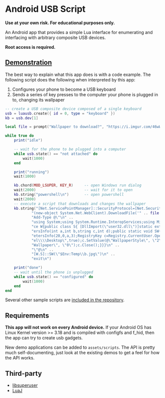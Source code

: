 # Android USB Script

**Use at your own risk. For educational purposes only.**

An Android app that provides a simple Lua interface for enumerating and interfacing
with arbitrary composite USB devices.

**Root access is required.**

## [Demonstration](https://streamable.com/oeyrik)

The best way to explain what this app does is with a code example. The following script
does the following when interpreted by this app:

1. Configures your phone to become a USB keyboard
2. Sends a series of key presses to the computer your phone is plugged in to, changing
its wallpaper

```lua
-- create a USB composite device composed of a single keyboard
usb = luausb.create({ id = 0, type = "keyboard" })
kb = usb.dev[1]

local file = prompt("Wallpaper to download?", "https://i.imgur.com/46wWHZ3.png")

while true do
    print("idle")

    -- wait for the phone to be plugged into a computer
    while usb.state() == "not attached" do
        wait(1000)
    end

    print("running")
    wait(1000)

    kb.chord(MOD_LSUPER, KEY_R)     -- open Windows run dialog
    wait(2000)                      -- wait for it to open
    kb.string("powershell\n")       -- open powershell
    wait(2000)
    -- execute a script that downloads and changes the wallpaper
    kb.string("[Net.ServicePointManager]::SecurityProtocol=[Net.SecurityProtocolType]::Tls12;" ..
            "(new-object System.Net.WebClient).DownloadFile('" .. file .. "',\"$Env:Temp\\b.jpg\");\n" ..
            "Add-Type @\"\n" ..
            "using System;using System.Runtime.InteropServices;using Microsoft.Win32;namespa" ..
            "ce W{public class S{ [DllImport(\"user32.dll\")]static extern int SystemParamet" ..
            "ersInfo(int a,int b,string c,int d);public static void SW(string a){SystemParam" ..
            "etersInfo(20,0,a,3);RegistryKey c=Registry.CurrentUser.OpenSubKey(\"Control Pan" ..
            "el\\\\Desktop\",true);c.SetValue(@\"WallpaperStyle\", \"2\");c.SetValue(@\"Tile" ..
            "Wallpaper\", \"0\");c.Close();}}}\n" ..
            "\"@\n" ..
            "[W.S]::SW(\"$Env:Temp\\b.jpg\")\n" ..
            "exit\n")

    print("done")
    -- wait until the phone is unplugged
    while usb.state() == "configured" do
        wait(1000)
    end
end
```

Several other sample scripts are
[included in the repository](https://github.com/Netdex/android-usb-script/tree/master/app/src/main/assets/scripts).

## Requirements
**This app will not work on every Android device.** If your Android OS has Linux Kernel
version >= 3.18 and is compiled with configfs and f_hid, then the app can try to create usb
gadgets.

New demo applications can be added to `assets/scripts`. The API is pretty much self-documenting,
just look at the existing demos to get a feel for how the API works.

## Third-party
- [libsuperuser](https://github.com/Chainfire/libsuperuser)
- [LuaJ](http://www.luaj.org/luaj/3.0/README.html)
